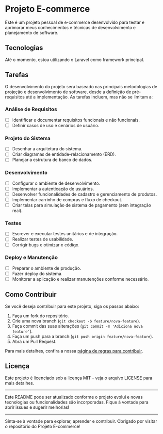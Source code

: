 # Projeto E-commerce

Este é um projeto pessoal de e-commerce desenvolvido para testar e aprimorar meus conhecimentos e técnicas de desenvolvimento e planejamento de software.

## Tecnologias

Até o momento, estou utilizando o Laravel como framework principal.

## Tarefas

O desenvolvimento do projeto será baseado nas principais metodologias de projeção e desenvolvimento de software, desde a definição de pré-requisitos até a implementação. As tarefas incluem, mas não se limitam a:

### Análise de Requisitos
- [ ] Identificar e documentar requisitos funcionais e não funcionais.
- [ ] Definir casos de uso e cenários de usuário.

### Projeto do Sistema
- [ ] Desenhar a arquitetura do sistema.
- [ ] Criar diagramas de entidade-relacionamento (ERD).
- [ ] Planejar a estrutura de banco de dados.

### Desenvolvimento
- [ ] Configurar o ambiente de desenvolvimento.
- [ ] Implementar a autenticação de usuários.
- [ ] Desenvolver funcionalidades de cadastro e gerenciamento de produtos.
- [ ] Implementar carrinho de compras e fluxo de checkout.
- [ ] Criar telas para simulação de sistema de pagamento (sem integração real).

### Testes
- [ ] Escrever e executar testes unitários e de integração.
- [ ] Realizar testes de usabilidade.
- [ ] Corrigir bugs e otimizar o código.

### Deploy e Manutenção
- [ ] Preparar o ambiente de produção.
- [ ] Fazer deploy do sistema.
- [ ] Monitorar a aplicação e realizar manutenções conforme necessário.

## Como Contribuir

Se você deseja contribuir para este projeto, siga os passos abaixo:

1. Faça um fork do repositório.
2. Crie uma nova branch (`git checkout -b feature/nova-feature`).
3. Faça commit das suas alterações (`git commit -m 'Adiciona nova feature'`).
4. Faça um push para a branch (`git push origin feature/nova-feature`).
5. Abra um Pull Request.

Para mais detalhes, confira a nossa [página de regras para contribuir](CONTRIBUTING.md).

## Licença

Este projeto é licenciado sob a licença MIT - veja o arquivo [LICENSE](LICENSE) para mais detalhes.

---

Este README pode ser atualizado conforme o projeto evolui e novas tecnologias ou funcionalidades são incorporadas. Fique à vontade para abrir issues e sugerir melhorias!

---

Sinta-se à vontade para explorar, aprender e contribuir. Obrigado por visitar o repositório do Projeto E-commerce!
